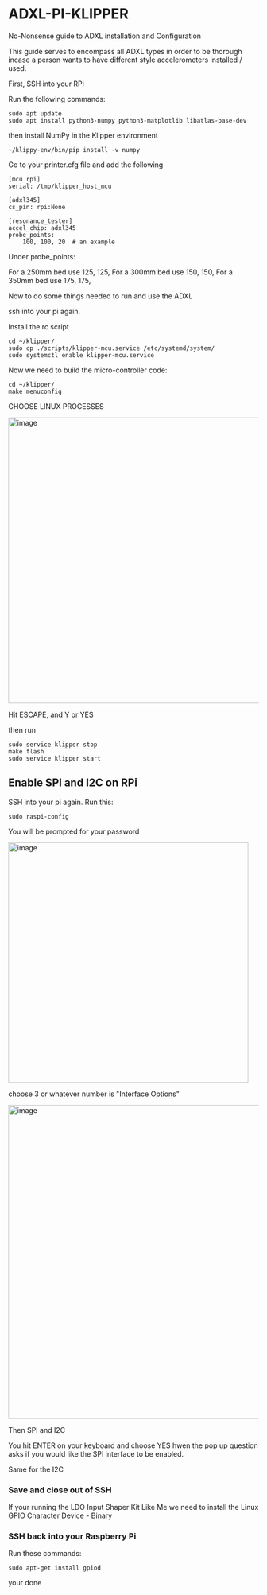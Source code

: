# ADXL-PI-KLIPPER
No-Nonsense guide to ADXL installation and Configuration

This guide serves to encompass all ADXL types in order to be thorough incase a person wants to have different style accelerometers installed / used.

First, SSH into your RPi

Run the following commands:




```
sudo apt update
sudo apt install python3-numpy python3-matplotlib libatlas-base-dev
```

then install NumPy in the Klipper environment

```
~/klippy-env/bin/pip install -v numpy
```

Go to your printer.cfg file and add the following

```
[mcu rpi]
serial: /tmp/klipper_host_mcu

[adxl345]
cs_pin: rpi:None

[resonance_tester]
accel_chip: adxl345
probe_points:
    100, 100, 20  # an example
```

Under probe_points:

For a 250mm bed use 125, 125,
For a 300mm bed use 150, 150,
For a 350mm bed use 175, 175,

Now to do some things needed to run and use the ADXL

ssh into your pi again.

Install the rc script

```
cd ~/klipper/
sudo cp ./scripts/klipper-mcu.service /etc/systemd/system/
sudo systemctl enable klipper-mcu.service
```

Now we need to build the micro-controller code:

```
cd ~/klipper/
make menuconfig
```

CHOOSE LINUX PROCESSES

<img width="575" alt="image" src="https://github.com/TheVoronModder/ADXL-PI-KLIPPER/assets/142328467/d3537b66-8e1e-4e1a-a089-6fc46f4d7911">

Hit ESCAPE, and Y or YES

then run

```
sudo service klipper stop
make flash
sudo service klipper start
```
## Enable SPI and I2C on RPi

SSH into your pi again.
Run this:
```
sudo raspi-config
```
You will be prompted for your password

<img width="483" alt="image" src="https://github.com/TheVoronModder/ADXL-PI-KLIPPER/assets/142328467/8f6b08b7-71a3-4e4b-b3fb-3a67095973c6">

choose 3 or whatever number is "Interface Options"

<img width="631" alt="image" src="https://github.com/TheVoronModder/ADXL-PI-KLIPPER/assets/142328467/50bf2b14-c3a2-44d4-880d-82f004a5227e">

Then SPI and I2C

You hit ENTER on your keyboard and choose YES hwen the pop up question asks if you would like the SPI interface to be enabled.

Same for the I2C

### Save and close out of SSH

If your running the LDO Input Shaper Kit Like Me we need to install the Linux GPIO Character Device - Binary

### SSH back into your Raspberry Pi

Run these commands:

```
sudo apt-get install gpiod
```

your done















